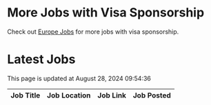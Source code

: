 # More Jobs with Visa Sponsorship

Check out [Europe Jobs](https://github.com/sureshparimi/europejobs#latest-jobs) for more jobs with visa sponsorship.

# Latest Jobs

This page is updated at August 28, 2024 09:54:36

| Job Title | Job Location | Job Link | Job Posted |
| --- | --- | --- | --- |
